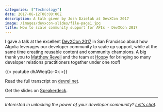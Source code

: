 ```yaml
---
categories: ["Technology"]
date: 2017-06-12T00:00:00Z
description: A talk given by Josh Dzielak at DevXCon 2017
image: /images/devxcon-slides/file-page1.jpg
title: How to scale community support for APIs - DevXCon 2017
---
```


I gave a talk at the excellent [DevXCon 2017](http://devxcon.com) in San Francisco about how Algolia leverages our developer community to scale up support, while at the same time creating reusable content and community champions. A big thank you to [Matthew Revell](https://twitter.com/matthewrevell ) and the team at [Hoopy](https://hoopy.io/) for bringing so many developer relations practitioners together under one roof!

{{< youtube dhAWeqQc-Xk >}}

Read the full transcript on [devrel.net](https://devrel.net/developer-experience/scale-community-support-apis).

Get the slides on [Speakerdeck](https://speakerdeck.com/dzello/from-few-to-some-to-many-how-to-scale-community-support-for-apis).

---

*Interested in unlocking the power of your developer community? [Let's chat](/hire).*
